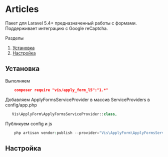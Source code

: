 # Articles
Пакет для Laravel 5.4+ предназначенный работы с формами. 
Поддерживает интеграцию с Google reCaptcha.

Разделы
1. [Установка](#Установка)
2. [Настройка](#Настройка)

## Установка
Выполняем
```json
    composer require "vis/apply_form_l5":"1.*"
```

Добавляем ApplyFormsServiceProvider в массив ServiceProviders в config/app.php
```php
   Vis\ApplyForm\ApplyFormsServiceProvider::class,
```

Публикуем config и js
```php
    php artisan vendor:publish --provider="Vis\ApplyForm\ApplyFormsServiceProvider" --force
```

## Настройка

